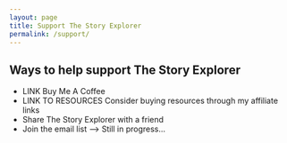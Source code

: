 ```yaml
---
layout: page
title: Support The Story Explorer
permalink: /support/
---
```


## Ways to help support The Story Explorer
- LINK Buy Me A Coffee
- LINK TO RESOURCES Consider buying resources through my affiliate links
- Share The Story Explorer with a friend
- Join the email list --> Still in progress...
